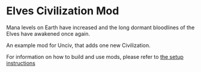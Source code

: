 # Elves Civilization Mod
Mana levels on Earth have increased and the long dormant bloodlines of the Elves have awakened once again.


An example mod for Unciv, that adds one new Civilization.

For information on how to build and use mods, please refer to [the setup instructions](https://yairm210.github.io/Unciv/Modders/Making-a-new-Civilization/)
